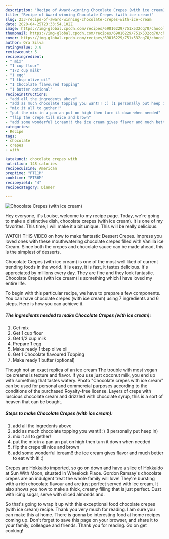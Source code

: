 ```yaml
---
description: "Recipe of Award-winning Chocolate Crepes (with ice cream)"
title: "Recipe of Award-winning Chocolate Crepes (with ice cream)"
slug: 233-recipe-of-award-winning-chocolate-crepes-with-ice-cream
date: 2020-04-25T23:33:54.102Z
image: https://img-global.cpcdn.com/recipes/69016229/751x532cq70/chocolate-crepes-with-ice-cream-recipe-main-photo.jpg
thumbnail: https://img-global.cpcdn.com/recipes/69016229/751x532cq70/chocolate-crepes-with-ice-cream-recipe-main-photo.jpg
cover: https://img-global.cpcdn.com/recipes/69016229/751x532cq70/chocolate-crepes-with-ice-cream-recipe-main-photo.jpg
author: Ora Silva
ratingvalue: 3.8
reviewcount: 5
recipeingredient:
- " mix"
- "1 cup flour"
- "1/2 cup milk"
- "1 egg"
- "1 tbsp olive oil"
- "1 Chocolate flavoured Topping"
- "1 butter optional"
recipeinstructions:
- "add all the ingredents above"
- "add as much chocolate topping you want!! :) (I personally put heep in)"
- "mix it all to gether!"
- "put the mix in a pan an put on high then turn it down when needed"
- "flip the crepe till nice and brown"
- "add some wonderful icream!! the ice cream gives flavor and much better to eat with it! :)"
categories:
- Recipe
tags:
- chocolate
- crepes
- with

katakunci: chocolate crepes with 
nutrition: 148 calories
recipecuisine: American
preptime: "PT11M"
cooktime: "PT56M"
recipeyield: "4"
recipecategory: Dinner

---
```



![Chocolate Crepes (with ice cream)](https://img-global.cpcdn.com/recipes/69016229/751x532cq70/chocolate-crepes-with-ice-cream-recipe-main-photo.jpg)

Hey everyone, it's Louise, welcome to my recipe page. Today, we're going to make a distinctive dish, chocolate crepes (with ice cream). It is one of my favorites. This time, I will make it a bit unique. This will be really delicious.

WATCH THIS VIDEO on how to make fantastic Dessert Crepes. Impress you loved ones with these mouthwatering chocolate crepes filled with Vanilla ice Cream. Since both the crepes and chocolate sauce can be made ahead, this is the simplest of desserts.

Chocolate Crepes (with ice cream) is one of the most well liked of current trending foods in the world. It is easy, it is fast, it tastes delicious. It's appreciated by millions every day. They are fine and they look fantastic. Chocolate Crepes (with ice cream) is something which I have loved my entire life.


To begin with this particular recipe, we have to prepare a few components. You can have chocolate crepes (with ice cream) using 7 ingredients and 6 steps. Here is how you can achieve it.

##### The ingredients needed to make Chocolate Crepes (with ice cream):

1. Get  mix
1. Get 1 cup flour
1. Get 1/2 cup milk
1. Prepare 1 egg
1. Make ready 1 tbsp olive oil
1. Get 1 Chocolate flavoured Topping
1. Make ready 1 butter (optional)


Though not an exact replica of an ice cream The trouble with most vegan ice creams is texture and flavor. If you use just coconut milk, you end up with something that tastes watery. Photo &#34;Chocolate crepes with ice cream&#34; can be used for personal and commercial purposes according to the conditions of the purchased Royalty-free license. Layers of crepe with luscious chocolate cream and drizzled with chocolate syrup, this is a sort of heaven that can be bought. 

##### Steps to make Chocolate Crepes (with ice cream):

1. add all the ingredents above
1. add as much chocolate topping you want!! :) (I personally put heep in)
1. mix it all to gether!
1. put the mix in a pan an put on high then turn it down when needed
1. flip the crepe till nice and brown
1. add some wonderful icream!! the ice cream gives flavor and much better to eat with it! :)


Crepes are Hokkaido imported, so go on down and have a slice of Hokkaido at Sun With Moon, situated in Wheelock Place. Gordon Ramsay&#39;s chocolate crepes are an indulgent treat the whole family will love! They&#39;re bursting with a rich chocolate flavour and are just perfect served with ice cream. It also shows you how to make a thick, creamy filling that is just perfect. Dust with icing sugar, serve with sliced almonds and. 

So that's going to wrap it up with this exceptional food chocolate crepes (with ice cream) recipe. Thank you very much for reading. I am sure you can make this at home. There is gonna be interesting food at home recipes coming up. Don't forget to save this page on your browser, and share it to your family, colleague and friends. Thank you for reading. Go on get cooking!
